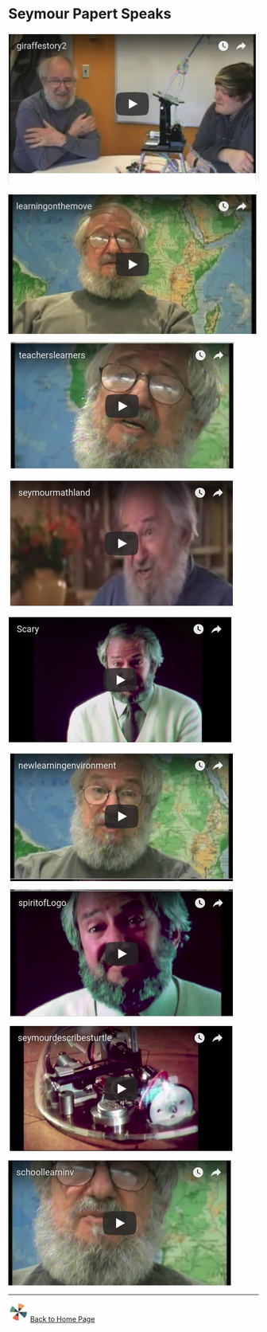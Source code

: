 # Seymour Papert Speaks

[![Seymour 1](./images/video27.png)](https://youtu.be/ha8sTgtUejM)

[![Seymour 2](./images/video28.png)](https://youtu.be/NmPhB5jeahM)

[![Seymour 3](./images/video29.png)](https://youtu.be/q7YWSjsrC3k)

[![Seymour 4](./images/video30.png)](https://youtu.be/vI_lMoaffz4)

[![Seymour 5](./images/video31.png)](https://youtu.be/nuEIQZfQwvA)

[![Seymour 6](./images/video32.png)](https://youtu.be/MB0VUE1gWYQ)

[![Seymour 7](./images/video33.png)](https://youtu.be/Iy3IHxP4S78)

[![Seymour 8](./images/video34.png)](https://youtu.be/lDyym_9-E-g)

[![Seymour 9](./images/video35.png)](https://youtu.be/RU_-vOFkSp8)

----

![logothings](./images/logo-shadow-40.png) [Back to Home Page](Home.md)
